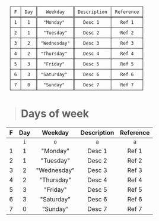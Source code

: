 ```text
 ┌───┬─────╥─────────────╥─────────────┬───────────┐
 │ F │ Day ║   Weekday   ║ Description │ Reference │
 ╞═══╪═════╬═════════════╬═════════════╪═══════════╡
 │ 1 │  1  ║  "Monday"   ║   Desc 1    │   Ref 1   │
 ├───┼─────╫─────────────╫─────────────┼───────────┤
 │ 2 │  1  ║  "Tuesday"  ║   Desc 2    │   Ref 2   │
 ├───┼─────╫─────────────╫─────────────┼───────────┤
 │ 3 │  2  ║ "Wednesday" ║   Desc 3    │   Ref 3   │
 ├───┼─────╫─────────────╫─────────────┼───────────┤
 │ 4 │  2  ║ "Thursday"  ║   Desc 4    │   Ref 4   │
 ├───┼─────╫─────────────╫─────────────┼───────────┤
 │ 5 │  3  ║  "Friday"   ║   Desc 5    │   Ref 5   │
 ├───┼─────╫─────────────╫─────────────┼───────────┤
 │ 6 │  3  ║ "Saturday"  ║   Desc 6    │   Ref 6   │
 ├───┼─────╫─────────────╫─────────────┼───────────┤
 │ 7 │  0  ║  "Sunday"   ║   Desc 7    │   Ref 7   │
 └───┴─────╨─────────────╨─────────────┴───────────┘
```

> # Days of week

| F | Day |   Weekday   | Description | Reference |
|:-:|:---:|:-----------:|:-----------:|:---------:|
|   | `i` |     `o`     |     `a`     |    `a`    |
| 1 |  1  |  "Monday"   |   Desc 1    |   Ref 1   |
| 2 |  1  |  "Tuesday"  |   Desc 2    |   Ref 2   |
| 3 |  2  | "Wednesday" |   Desc 3    |   Ref 3   |
| 4 |  2  | "Thursday"  |   Desc 4    |   Ref 4   |
| 5 |  3  |  "Friday"   |   Desc 5    |   Ref 5   |
| 6 |  3  | "Saturday"  |   Desc 6    |   Ref 6   |
| 7 |  0  |  "Sunday"   |   Desc 7    |   Ref 7   |
